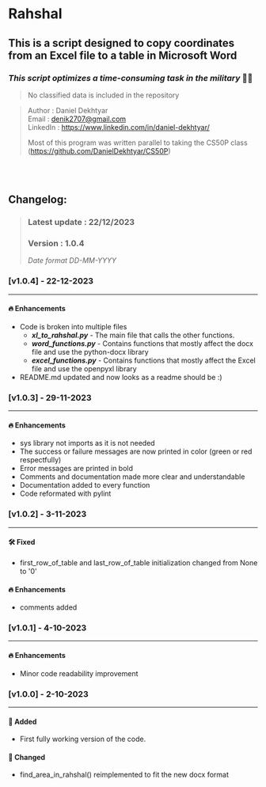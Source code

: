 # Rahshal

## This is a script designed to copy coordinates from an Excel file to a table in Microsoft Word

### *This script optimizes a time-consuming task in the military* 💂‍♂️

> No classified data is included in the repository

> Author : Daniel Dekhtyar  
> Email : denik2707@gmail.com  
> LinkedIn : https://www.linkedin.com/in/daniel-dekhtyar/  
> 
> Most of this program was written parallel to taking the CS50P class
> (https://github.com/DanielDekhtyar/CS50P)

<br></br>

## Changelog:
> ### Latest update : 22/12/2023
> ### Version : 1.0.4
> _Date format DD-MM-YYYY_

### **[v1.0.4] - 22-12-2023**
---
#### 🔥 Enhancements
- Code is broken into multiple files
    - ***xl_to_rahshal.py*** - The main file that calls the other functions.
    - ***word_functions.py*** - Contains functions that mostly affect the docx file and use the python-docx library
    - ***excel_functions.py*** - Contains functions that mostly affect the Excel file and use the openpyxl library
- README.md updated and now looks as a readme should be :)


### **[v1.0.3] - 29-11-2023**
---
#### 🔥 Enhancements
- sys library not imports as it is not needed
- The success or failure messages are now printed in color (green or red respectfully)
- Error messages are printed in bold
- Comments and documentation made more clear and understandable
- Documentation added to every function
- Code reformated with pylint

### **[v1.0.2] - 3-11-2023**
---
#### 🛠️ Fixed
- first_row_of_table and last_row_of_table initialization changed from None to '0'
#### 🔥 Enhancements
- comments added

### **[v1.0.1] - 4-10-2023**
---
#### 🔥 Enhancements
- Minor code readability improvement

### **[v1.0.0] - 2-10-2023**
---
#### 🚀 Added
- First fully working version of the code.
#### 🎨 Changed
- find_area_in_rahshal() reimplemented to fit the new docx format
